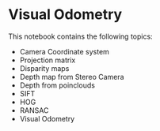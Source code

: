 # Visual Odometry

This notebook contains the following topics:

- Camera Coordinate system
- Projection matrix
- Disparity maps
- Depth map from Stereo Camera
- Depth from poinclouds
- SIFT
- HOG
- RANSAC
- Visual Odometry
